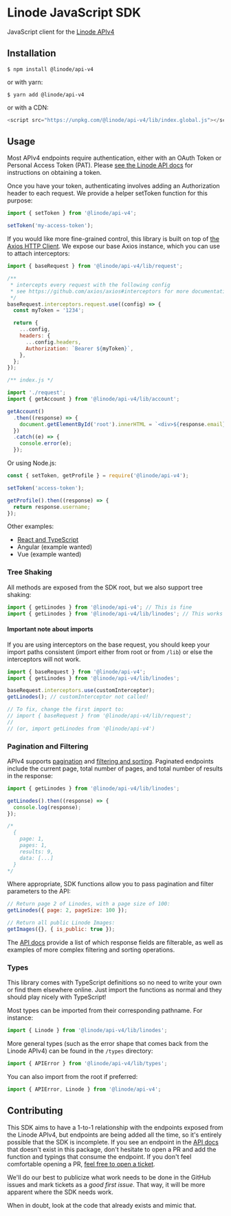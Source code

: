# Linode JavaScript SDK

JavaScript client for the [Linode APIv4](https://developers.linode.com/api/v4)

## Installation

```
$ npm install @linode/api-v4
```

or with yarn:

```
$ yarn add @linode/api-v4
```

or with a CDN:

```js
<script src="https://unpkg.com/@linode/api-v4/lib/index.global.js"></script>
```

## Usage

Most APIv4 endpoints require authentication, either with an OAuth Token or Personal Access Token (PAT). Please [see the Linode API docs](https://developers.linode.com/api/v4/#access-and-authentication) for instructions on obtaining a token.

Once you have your token, authenticating involves adding an Authorization header to each request. We provide a helper setToken function for this purpose:

```js
import { setToken } from '@linode/api-v4';

setToken('my-access-token');
```

If you would like more fine-grained control, this library is built on top of [the Axios HTTP Client](https://github.com/axios/axios). We expose our base Axios instance, which
you can use to attach interceptors:

```js
import { baseRequest } from '@linode/api-v4/lib/request';

/**
 * intercepts every request with the following config
 * see https://github.com/axios/axios#interceptors for more documentation.
 */
baseRequest.interceptors.request.use((config) => {
  const myToken = '1234';

  return {
    ...config,
    headers: {
      ...config.headers,
      Authorization: `Bearer ${myToken}`,
    },
  };
});
```

```js
/** index.js */

import './request';
import { getAccount } from '@linode/api-v4/lib/account';

getAccount()
  .then((response) => {
    document.getElementById('root').innerHTML = `<div>${response.email}</div>`;
  })
  .catch((e) => {
    console.error(e);
  });
```

Or using Node.js:

```js
const { setToken, getProfile } = require('@linode/api-v4');

setToken('access-token');

getProfile().then((response) => {
  return response.username;
});
```

Other examples:

- [React and TypeScript](./REACT.md)
- Angular (example wanted)
- Vue (example wanted)

### Tree Shaking

All methods are exposed from the SDK root, but we also support tree shaking:

```js
import { getLinodes } from '@linode/api-v4'; // This is fine
import { getLinodes } from '@linode/api-v4/lib/linodes'; // This works too
```

#### Important note about imports

If you are using interceptors on the base request, you should keep your import paths consistent (import either from root or from `/lib`) or else the interceptors will not work.

```js
import { baseRequest } from '@linode/api-v4';
import { getLinodes } from '@linode/api-v4/lib/linodes';

baseRequest.interceptors.use(customInterceptor);
getLinodes(); // customInterceptor not called!

// To fix, change the first import to:
// import { baseRequest } from '@linode/api-v4/lib/request';
//
// (or, import getLinodes from '@linode/api-v4')
```

### Pagination and Filtering

APIv4 supports [pagination](https://developers.linode.com/api/v4/#pagination) and [filtering and sorting](https://developers.linode.com/api/v4/#filtering-and-sorting). Paginated endpoints include the current page, total number
of pages, and total number of results in the response:

```js
import { getLinodes } from '@linode/api-v4/lib/linodes';

getLinodes().then((response) => {
  console.log(response);
});

/*
  {
    page: 1,
    pages: 1,
    results: 9,
    data: [...]
  }
*/
```

Where appropriate, SDK functions allow you to pass
pagination and filter parameters to the API:

```js
// Return page 2 of Linodes, with a page size of 100:
getLinodes({ page: 2, pageSize: 100 });

// Return all public Linode Images:
getImages({}, { is_public: true });
```

The [API docs](https://developers.linode.com/api/v4) provide a list of which response fields are filterable,
as well as examples of more complex filtering and sorting operations.

### Types

This library comes with TypeScript definitions so no need to write your own or find them elsewhere online. Just import the functions as normal and they should play nicely with TypeScript!

Most types can be imported from their corresponding pathname. For instance:

```js
import { Linode } from '@linode/api-v4/lib/linodes';
```

More general types (such as the error shape that comes back from the Linode APIv4) can be found in the `/types` directory:

```js
import { APIError } from '@linode/api-v4/lib/types';
```

You can also import from the root if preferred:

```js
import { APIError, Linode } from '@linode/api-v4';
```

## Contributing

This SDK aims to have a 1-to-1 relationship with the endpoints exposed from the Linode APIv4, but endpoints are being added all the time, so it's entirely possible that the SDK is incomplete. If you see an endpoint in the [API docs](https://developers.linode.com/api/v4) that doesn't exist in this package, don't hesitate to open a PR and add the function and typings that consume the endpoint. If you don't feel comfortable opening a PR, [feel free to open a ticket](https://github.com/linode/manager/issues/new).

We'll do our best to publicize what work needs to be done in the GitHub issues and mark tickets as a _good first issue_. That way, it will be more apparent where the SDK needs work.

When in doubt, look at the code that already exists and mimic that.

